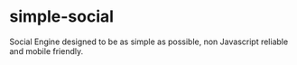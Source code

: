 simple-social
=============

Social Engine designed to be as simple as possible, non Javascript reliable and mobile friendly.
